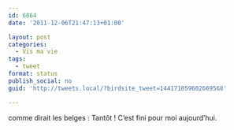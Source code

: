 ```yaml
---
id: 6864
date: '2011-12-06T21:47:13+01:00'

layout: post
categories:
  - Vis ma vie
tags:
  - tweet
format: status
publish_social: no
guid: 'http://tweets.local/?birdsite_tweet=144171059602669568'

---
```


comme dirait les belges : Tantôt ! C’est fini pour moi aujourd’hui.